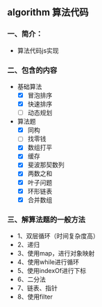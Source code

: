 ## algorithm 算法代码

### 一、简介：
- 算法代码js实现

### 二、包含的内容

- 基础算法
  - [x] 冒泡排序
  - [x] 快速排序
  - [ ] 动态规划
- 算法题
  - [x] 同构
  - [ ] 找零钱
  - [x] 数组打平
  - [x] 缓存
  - [x] 斐波那契数列
  - [x] 两数之和
  - [x] 叶子问题
  - [x] 环形链表
  - [x] 合并数组

### 三、解算法题的一般方法

- 1、双层循环（时间复杂度高）
- 2、递归
- 3、使用map，进行对象映射
- 4、使用while进行循环
- 5、使用indexOf进行下标
- 6、二分法
- 7、链表、指针
- 8、使用filter



